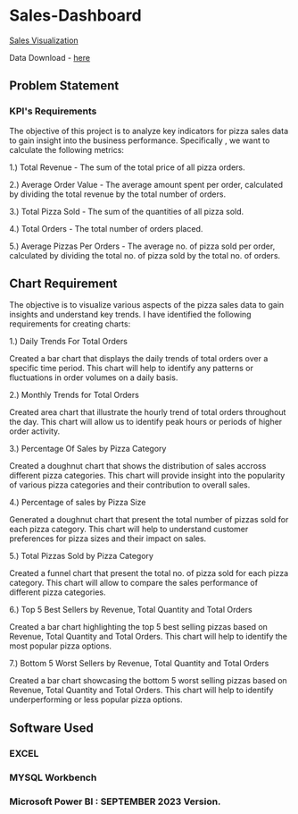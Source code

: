 # Sales-Dashboard
[Sales Visualization](https://app.powerbi.com/view?r=eyJrIjoiMzZmNjk1ZmQtYWE4OS00MzUyLWFlNTUtMThiNmEwNDRhN2QyIiwidCI6ImRmODY3OWNkLWE4MGUtNDVkOC05OWFjLWM4M2VkN2ZmOTVhMCJ9)

Data Download - [here](https://drive.google.com/drive/folder...)

## Problem Statement

### KPI's Requirements

The objective of this project is to analyze key indicators for pizza sales data to gain insight into the business performance. Specifically , we want to calculate the following metrics:

1.) Total Revenue - The sum of the total price of all pizza orders.

2.) Average Order Value - The average amount spent per order, calculated by dividing the total revenue by the total number of orders.

3.) Total Pizza Sold - The sum of the quantities of all pizza sold.

4.) Total Orders - The total number of orders placed.

5.) Average Pizzas Per Orders - The average no. of pizza sold per order, calculated by dividing the total no. of pizza sold by the total no. of orders.

## Chart Requirement

The objective is to visualize various aspects of the pizza sales data to gain insights and understand key trends. I have identified the following requirements for creating charts:

1.) Daily Trends For Total Orders

Created a bar chart that displays the daily trends of total orders over a specific time period. This chart will help to identify any patterns or fluctuations in order volumes on a daily basis.

2.) Monthly Trends for Total Orders

Created area chart that illustrate the hourly trend of total orders throughout the day. This chart will allow us to identify peak hours or periods of higher order activity.

3.) Percentage Of Sales by Pizza Category

Created a doughnut chart that shows the distribution of sales accross different pizza categories. This chart will provide insight into the popularity of various pizza categories and their contribution to overall sales.

4.) Percentage of sales by Pizza Size

Generated a doughnut chart that present the total number of pizzas sold for each pizza category. This chart will help to understand customer preferences for pizza sizes and their impact  on sales.

5.) Total Pizzas Sold by Pizza Category

Created a funnel chart that present the total no. of pizza sold for each pizza category. This chart will allow to compare the sales performance of different pizza categories.

6.) Top 5 Best Sellers by Revenue, Total Quantity and Total Orders

Created a bar chart highlighting the top 5 best selling pizzas based on Revenue, Total Quantity and Total Orders. This chart will help to identify the most popular pizza options.

7.) Bottom 5 Worst Sellers by Revenue, Total Quantity and Total Orders

Created a bar chart showcasing the bottom 5 worst selling pizzas based on Revenue, Total Quantity and Total Orders. This chart will help to identify underperforming or less popular pizza options.

## Software Used

### EXCEL
### MYSQL Workbench
### Microsoft Power BI : SEPTEMBER 2023 Version.
